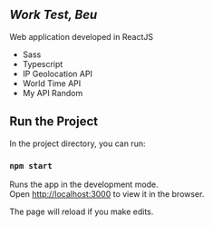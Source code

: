 ## _Work Test, Beu_

Web application developed in ReactJS
- Sass
- Typescript
- IP Geolocation API
- World Time API
- My API Random

## Run the Project

In the project directory, you can run:

### `npm start`

Runs the app in the development mode.\
Open [http://localhost:3000](http://localhost:3000) to view it in the browser.

The page will reload if you make edits.


